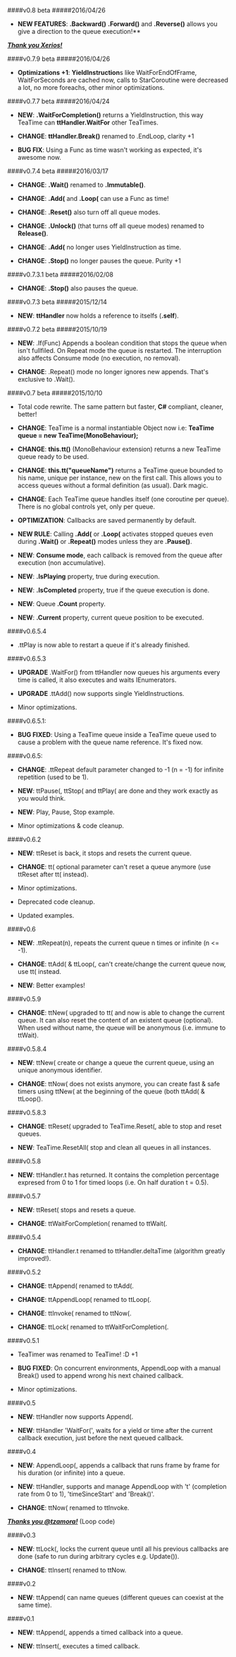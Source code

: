 ####v0.8 beta
#####2016/04/26

- **NEW FEATURES**: **.Backward()** **.Forward()** and **.Reverse()** allows you
  give a direction to the queue execution!**

**_[Thank you Xerios!](http://github.com/alvivar/TeaTime/pull/8)_**

####v0.7.9 beta
#####2016/04/26

- **Optimizations +1**: **YieldInstruction**s like WaitForEndOfFrame,
  WaitForSeconds are cached now, calls to StarCoroutine were decreased a lot, no
  more foreachs, other minor optimizations.

####v0.7.7 beta
#####2016/04/24

- **NEW**: **.WaitForCompletion()** returns a YieldInstruction, this way TeaTime
  can **ttHandler.WaitFor** other TeaTimes.

- **CHANGE**: **ttHandler.Break()** renamed to .EndLoop, clarity +1

- **BUG FIX**: Using a Func<float> as time wasn't working as expected, it's
  awesome now.

####v0.7.4 beta
#####2016/03/17

- **CHANGE**: **.Wait()** renamed to **.Immutable()**.

- **CHANGE**: **.Add(** and **.Loop(** can use a Func<float> as time!

- **CHANGE**: **.Reset()** also turn off all queue modes.

- **CHANGE**: **.Unlock()** (that turns off all queue modes) renamed to **Release()**.

- **CHANGE**: **.Add(** no longer uses YieldInstruction as time.

- **CHANGE**: **.Stop()** no longer pauses the queue. Purity +1

####v0.7.3.1 beta
#####2016/02/08

- **CHANGE**: **.Stop()** also pauses the queue.

####v0.7.3 beta
#####2015/12/14

- **NEW**: **ttHandler** now holds a reference to itselfs (**.self**).

####v0.7.2 beta
#####2015/10/19

- **NEW**: .If(Func<bool>) Appends a boolean condition that stops the queue
  when isn't fullfiled. On Repeat mode the queue is restarted. The
  interruption also affects Consume mode (no execution, no removal).

- **CHANGE**: .Repeat() mode no longer ignores new appends. That's exclusive
  to .Wait().

####v0.7 beta
#####2015/10/10

- Total code rewrite. The same pattern but faster, **C#** compliant, cleaner,
  better!

- **CHANGE**: TeaTime is a normal instantiable Object now i.e: **TeaTime queue
  = new TeaTime(MonoBehaviour);**

- **CHANGE**: **this.tt()** (MonoBehaviour extension) returns a new TeaTime
  queue ready to be used.

- **CHANGE**: **this.tt("queueName")** returns a TeaTime queue bounded to his
  name, unique per instance, new on the first call. This allows you to access
  queues without a formal definition (as usual). Dark magic.

- **CHANGE**: Each TeaTime queue handles itself (one coroutine per queue).
  There is no global controls yet, only per queue.

- **OPTIMIZATION**: Callbacks are saved permanently by default.

- **NEW RULE**: Calling **.Add(** or **.Loop(** activates stopped queues even
  during **.Wait()** or **.Repeat()** modes unless they are **.Pause()**.

- **NEW**: **Consume mode**, each callback is removed from the queue after
  execution (non accumulative).

- **NEW**: **.IsPlaying** property, true during execution.

- **NEW**: **.IsCompleted** property, true if the queue execution is done.

- **NEW**: Queue **.Count** property.

- **NEW**: **.Current** property, current queue position to be executed.

####v0.6.5.4

- .ttPlay is now able to restart a queue if it's already finished.

####v0.6.5.3

- **UPGRADE** .WaitFor() from ttHandler now queues his arguments every time is
  called, it also executes and waits IEnumerators.

- **UPGRADE** .ttAdd() now supports single YieldInstructions.

- Minor optimizations.

####v0.6.5.1:

- **BUG FIXED**: Using a TeaTime queue inside a TeaTime queue used to cause a
  problem with the queue name reference. It's fixed now.

####v0.6.5:

- **CHANGE**: .ttRepeat default parameter changed to -1 (n = -1) for infinite
  repetition (used to be 1).

- **NEW**: ttPause(, ttStop( and ttPlay( are done and they work exactly as you
  would think.

- **NEW**: Play, Pause, Stop example.

- Minor optimizations & code cleanup.

####v0.6.2

- **NEW**: ttReset is back, it stops and resets the current queue.

- **CHANGE**: tt( optional parameter can't reset a queue anymore (use ttReset
  after tt( instead).

- Minor optimizations.

- Deprecated code cleanup.

- Updated examples.

####v0.6

- **NEW**: .ttRepeat(n), repeats the current queue n times or infinite (n <=
  -1).

- **CHANGE**: ttAdd( & ttLoop(, can't create/change the current queue now, use
  tt( instead.

- **NEW**: Better examples!

####v0.5.9

- **CHANGE**: ttNew( upgraded to tt( and now is able to change the current
  queue. It can also reset the content of an existent queue (optional). When
  used without name, the queue will be anonymous (i.e. immune to ttWait).

####v0.5.8.4

- **NEW**: ttNew( create or change a queue the current queue, using an unique
  anonymous identifier.

- **CHANGE**: ttNow( does not exists anymore, you can create fast & safe
  timers using ttNew( at the beginning of the queue (both ttAdd( & ttLoop().

####v0.5.8.3

- **CHANGE**: ttReset( upgraded to TeaTime.Reset(, able to stop and reset
  queues.

- **NEW**: TeaTime.ResetAll( stop and clean all queues in all instances.

####v0.5.8

- **NEW**: ttHandler.t has returned. It contains the completion percentage
  expresed from 0 to 1 for timed loops (i.e. On half duration t = 0.5).

####v0.5.7

- **NEW**: ttReset( stops and resets a queue.

- **CHANGE**: ttWaitForCompletion( renamed to ttWait(.

####v0.5.4

- **CHANGE**: ttHandler.t renamed to ttHandler.deltaTime (algorithm greatly
  improved!).

####v0.5.2

- **CHANGE**: ttAppend( renamed to ttAdd(.

- **CHANGE**: ttAppendLoop( renamed to ttLoop(.

- **CHANGE**: ttInvoke( renamed to ttNow(.

- **CHANGE**: ttLock( renamed to ttWaitForCompletion(.

####v0.5.1

- TeaTimer was renamed to TeaTime! :D +1

- **BUG FIXED**: On concurrent environments, AppendLoop with a manual Break()
  used to append wrong his next chained callback.

- Minor optimizations.

####v0.5

- **NEW**: ttHandler now supports Append(.

- **NEW**: ttHandler 'WaitFor(', waits for a yield or time after the current
  callback execution, just before the next queued callback.

####v0.4

- **NEW**: AppendLoop(, appends a callback that runs frame by frame for his
  duration (or infinite) into a queue.

- **NEW**: ttHandler, supports and manage AppendLoop with 't' (completion rate
  from 0 to 1), 'timeSinceStart' and 'Break()'.

- **CHANGE**: ttNow( renamed to ttInvoke.

**_[Thanks you @tzamora!](http://github.com/tzamora)_** (Loop code)

####v0.3

- **NEW**: ttLock(, locks the current queue until all his previous callbacks
  are done (safe to run during arbitrary cycles e.g. Update()).

- **CHANGE**: ttInsert( renamed to ttNow.

####v0.2

- **NEW**: ttAppend( can name queues (different queues can coexist at the same
  time).

####v0.1

- **NEW**: ttAppend(, appends a timed callback into a queue.

- **NEW**: ttInsert(, executes a timed callback.
